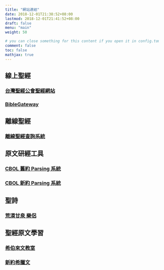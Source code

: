 ```yaml
---
title: "網站連結"
date: 2018-12-01T21:38:52+08:00
lastmod: 2018-12-01T21:41:52+08:00
draft: false
menu: "main"
weight: 50

# you can close something for this content if you open it in config.toml.
comment: false
toc: false
mathjax: true
---
```


## 線上聖經

### <a href="http://cb.fhl.net/" target="_blank">台灣聖經公會聖經網站</a>

### <a href="https://www.biblegateway.com/" target="_blank">BibleGateway</a>

## 離線聖經

### <a href="http://springbible.fhl.net/OfflineBible/offline.html" target="_blank">離線聖經查詢系統</a>

## 原文研經工具

### <a href="http://a2z.fhl.net/php/parsing.php?engs=Gen&chap=1&sec=1" target="_blank">CBOL 舊約 Parsing 系統</a>

### <a href="https://bible.fhl.net/new/fhlwhparsing.php?engs=Matt&chap=1&sec=1" target="_blank">CBOL 新約 Parsing 系統</a>

## 聖詩

### <a href="http://www.hymncompanions.org/index2.php" target="_blank">荒漠甘泉  樂侶</a>

## 聖經原文學習

### <a href="http://hebrew.fhl.net/" target="_blank">希伯來文教室</a>

### <a href="http://www.chioulaoshi.org/BGreek/index.html" target="_blank">新約希臘文</a>